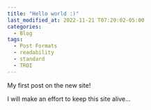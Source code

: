 ```yaml
---
title: "Hello world :)"
last_modified_at: 2022-11-21 T07:20:02-05:00
categories:
  - Blog
tags:
  - Post Formats
  - readability
  - standard
  - TROI
---
```


My first post on the new site!

I will make an effort to keep this site alive...
